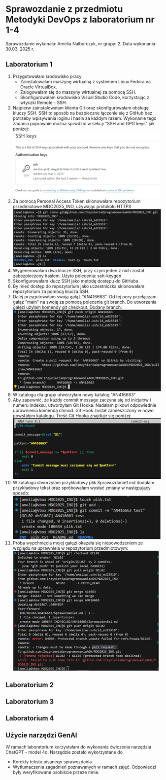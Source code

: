 # Sprawozdanie z przedmiotu Metodyki DevOps z laboratorium nr 1-4
Sprawozdanie wykonała: Amelia Nalborczyk, nr grupy: 2.
Data wykonania: 30.03. 2025 r.
## Laboratorium 1
1. Przygotowałam środowisko pracy
   - Zainstalowałam maszynę wirtualną z systemem Linux Fedora na Oracle VirtualBox.
   - Zalogowałam się do maszyny wirtualnej za pomocą SSH.
   - Skonfigurowałam środowisko Visual Studio Code, korzystając z wtyczki Remote - SSH.
2. Najpierw zainstalowałam klienta Git oraz skonfigurowałam obsługę kluczy SSH. SSH to sposób na bezpieczne łączenie się z GitHub bez potrzeby wpisywania loginu i hasła za każdym razem. Wykonanie tego zadania poprawnie można sprwdzić w sekcji "SSH and GPG keys" jak poniżej:
![Zrzut ekranu 1](screenshots/1.PNG)
3. Za pomocą Personal Access Token sklonowałam repozytorium przedmiotowe MDO2025_INO, używając protokołu HTTPS
![Zrzut ekranu 2](screenshots/2.PNG)
4. Wygenerowałam dwa klucze SSH, przy czym jeden z nich został zabezpieczony hasłem. Użyto polecenia: ssh-keygen
5. Skonfigurowałam klucz SSH jako metodę dostępu do GitHuba
6. By mieć dostęp do repozytorium jako uczestniczka sklonowałam repozytorium za pomocą klucza SSH.
7. Dalej przygotowałam swoją gałąź "AN416663". Od tej pory przełączam gałąź "main" na swoją za pomocą polecenia git branch. Do utworzenia gałęzi użyłam komendy git checkout. Dodany branch:
![Zrzut ekranu 3](screenshots/3.PNG)
8. W katalogu  dla grupy utwórzyłam nowy katalog "AN416663"
9. Aby zapewnić, że każdy commit message zaczyna się od inicjałów i numeru indeksu, utworzyłam Git Hooka. Nadałam plikowi odpowiednie uprawnienia komendą chmod. Git Hook został zamieszczony w nowo powstałym katalogu. Treść Git Hooka znajduje się poniżej:
![Zrzut ekranu 4](screenshots/4.PNG)
10. W katalogu stworzyłam przykładowy plik Sprawozdanie1.md dodałam przykładowy tekst oraz spróbowałam wysłać zmiany w następujący sposób:
![Zrzut ekranu 5](screenshots/5.PNG)
12. Próba wypchnięcia mojej gałęzi okazała się niepowodzeniem ze względu na uprawnieia w repozytorium przedmiotowym:
![Zrzut ekranu 6](screenshots/6.PNG)



## Laboratorium 2

## Laboratorium 3

## Laboratorium 4

## Użycie narzędzi GenAI
W ramach laboratorium korzystałam do wykonania ćwiczenia narzędzia ChatGPT - model 4o. 
Narzędzie zostało wykorzystane do 
- Korekty tekstu pisanego sprawozdania.
- Wytłumaczenia zagadnień poznawanych w ramach zajęć.
Odpowiedzi były weryfikowane osobiście przeze mnie.

